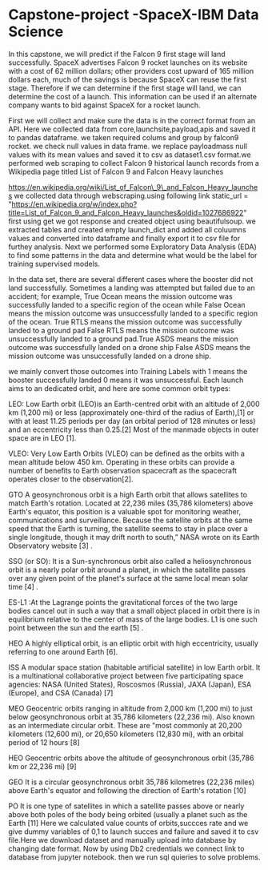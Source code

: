 # Capstone-project -SpaceX-IBM Data Science

In this capstone, we will predict if the Falcon 9 first stage will land successfully. SpaceX advertises Falcon 9 rocket launches on its website with a cost of 62 million dollars; other providers cost upward of 165 million dollars each, much of the savings is because SpaceX can reuse the first stage. Therefore if we can determine if the first stage will land, we can determine the cost of a launch. This information can be used if an alternate company wants to bid against SpaceX for a rocket launch.

First we  will collect and make sure the data is in the correct format from an API. Here we collected data from core,launchsite,payload,apis and saved it to pandas dataframe. we taken required colums and group by falcon9 rocket. we check null values in data frame. we replace payloadmass null values with its mean values and saved it to csv as dataset1.csv format.we  performed web scraping to collect Falcon 9 historical launch records from a Wikipedia page titled List of Falcon 9 and Falcon Heavy launches

https://en.wikipedia.org/wiki/List_of_Falcon\_9\_and_Falcon_Heavy_launches
we collected data through webscraping.using following link
static_url = "https://en.wikipedia.org/w/index.php?title=List_of_Falcon_9_and_Falcon_Heavy_launches&oldid=1027686922" 
first using get we got response and created object using beautifulsoup. we extracted tables and created empty launch_dict and added all coluumns values and converted into dataframe and finally export it to csv file for furthey analysis.
Next we  performed some Exploratory Data Analysis (EDA) to find some patterns in the data and determine what would be the label for training supervised models.

In the data set, there are several different cases where the booster did not land successfully. Sometimes a landing was attempted but failed due to an accident; for example, True Ocean means the mission outcome was successfully landed to a specific region of the ocean while False Ocean means the mission outcome was unsuccessfully landed to a specific region of the ocean. True RTLS means the mission outcome was successfully landed to a ground pad False RTLS means the mission outcome was unsuccessfully landed to a ground pad.True ASDS means the mission outcome was successfully landed on a drone ship False ASDS means the mission outcome was unsuccessfully landed on a drone ship.

we  mainly convert those outcomes into Training Labels with 1 means the booster successfully landed 0 means it was unsuccessful.
Each launch aims to an dedicated orbit, and here are some common orbit types:

LEO: Low Earth orbit (LEO)is an Earth-centred orbit with an altitude of 2,000 km (1,200 mi) or less (approximately one-third of the radius of Earth),[1] or with at least 11.25 periods per day (an orbital period of 128 minutes or less) and an eccentricity less than 0.25.[2] Most of the manmade objects in outer space are in LEO \[1].

VLEO: Very Low Earth Orbits (VLEO) can be defined as the orbits with a mean altitude below 450 km. Operating in these orbits can provide a number of benefits to Earth observation spacecraft as the spacecraft operates closer to the observation\[2].

GTO A geosynchronous orbit is a high Earth orbit that allows satellites to match Earth's rotation. Located at 22,236 miles (35,786 kilometers) above Earth's equator, this position is a valuable spot for monitoring weather, communications and surveillance. Because the satellite orbits at the same speed that the Earth is turning, the satellite seems to stay in place over a single longitude, though it may drift north to south,” NASA wrote on its Earth Observatory website \[3] .

SSO (or SO): It is a Sun-synchronous orbit also called a heliosynchronous orbit is a nearly polar orbit around a planet, in which the satellite passes over any given point of the planet's surface at the same local mean solar time [4] .

ES-L1 :At the Lagrange points the gravitational forces of the two large bodies cancel out in such a way that a small object placed in orbit there is in equilibrium relative to the center of mass of the large bodies. L1 is one such point between the sun and the earth \[5] .

HEO A highly elliptical orbit, is an elliptic orbit with high eccentricity, usually referring to one around Earth \[6].

ISS A modular space station (habitable artificial satellite) in low Earth orbit. It is a multinational collaborative project between five participating space agencies: NASA (United States), Roscosmos (Russia), JAXA (Japan), ESA (Europe), and CSA (Canada) \[7]

MEO Geocentric orbits ranging in altitude from 2,000 km (1,200 mi) to just below geosynchronous orbit at 35,786 kilometers (22,236 mi). Also known as an intermediate circular orbit. These are "most commonly at 20,200 kilometers (12,600 mi), or 20,650 kilometers (12,830 mi), with an orbital period of 12 hours \[8]

HEO Geocentric orbits above the altitude of geosynchronous orbit (35,786 km or 22,236 mi) \[9]

GEO It is a circular geosynchronous orbit 35,786 kilometres (22,236 miles) above Earth's equator and following the direction of Earth's rotation \[10]

PO It is one type of satellites in which a satellite passes above or nearly above both poles of the body being orbited (usually a planet such as the Earth \[11]
Here we calculated value counts of orbits,succces rate and we give dummy variables of 0,1 to launch succes and failure and saved it to csv file.Here we download dataset and manually upload into database by changing date format. Now by using Db2 credentials we connect link to database from jupyter notebook. then we run sql quieries to solve problems.
